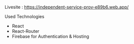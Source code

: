 Livesite : https://independent-service-prov-e89b6.web.app/

Used Technologies
* React
* React-Router
* Firebase for Authentication & Hosting 
